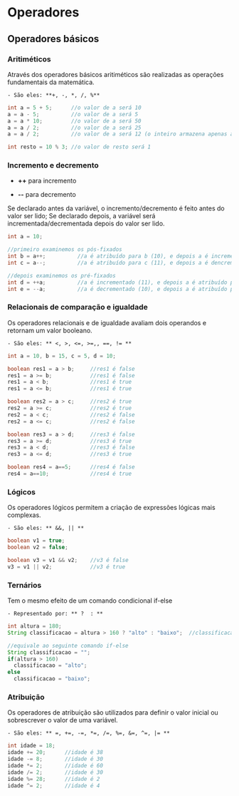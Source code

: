 # Operadores

## Operadores básicos

### Aritiméticos

Através dos operadores básicos aritiméticos são realizadas as operações fundamentais da matemática.

    - São eles: **+, -, *, /, %**

```java
int a = 5 + 5;      //o valor de a será 10
a = a - 5;          //o valor de a será 5
a = a * 10;         //o valor de a será 50
a = a / 2;          //o valor de a será 25
a = a / 2;          //o valor de a será 12 (o inteiro armazena apenas a parte inteira, desprezando a decimal

int resto = 10 % 3; //o valor de resto será 1
```

### Incremento e decremento

  - **++** para incremento
 
  - **--** para decremento

Se declarado antes da variável, o incremento/decremento é feito antes do valor ser lido; Se declarado depois, a variável será incrementada/decrementada depois do valor ser lido.

```java
int a = 10;      

//primeiro examinemos os pós-fixados
int b = a++;          //a é atribuído para b (10), e depois a é incrementado (11)
int c = a--;          //a é atribuído para c (11), e depois a é dencrementado (10)

//depois examinemos os pré-fixados
int d = ++a;          //a é incrementado (11), e depois a é atribuído para d (11)
int e = --a;          //a é decrementado (10), e depois a é atribuído para d (10)
```

### Relacionais de comparação e igualdade

Os operadores relacionais e de igualdade avaliam dois operandos e retornam um valor booleano.

    - São eles: ** <, >, <=, >=,, ==, != **

```java
int a = 10, b = 15, c = 5, d = 10;

boolean res1 = a > b;     //res1 é false
res1 = a >= b;            //res1 é false
res1 = a < b;             //res1 é true
res1 = a <= b;            //res1 é true

boolean res2 = a > c;     //res2 é true
res2 = a >= c;            //res2 é true
res2 = a < c;             //res2 é false
res2 = a <= c;            //res2 é false

boolean res3 = a > d;     //res3 é false 
res3 = a >= d;            //res3 é true
res3 = a < d;             //res3 é false
res3 = a <= d;            //res3 é true

boolean res4 = a==5;      //res4 é false
res4 = a==10;             //res4 é true
```

### Lógicos

Os operadores lógicos permitem a criação de expressões lógicas mais complexas.

    - São eles: ** &&, || **

```java
boolean v1 = true;
boolean v2 = false;

boolean v3 = v1 && v2;    //v3 é false
v3 = v1 || v2;            //v3 é true
```

### Ternários

Tem o mesmo efeito de um comando condicional if-else

    - Representado por: ** ?  : **

```java
int altura = 180;
String classificacao = altura > 160 ? "alto" : "baixo";  //classificacao é "alto"

//equivale ao seguinte comando if-else
String classificacao = "";
if(altura > 160)
  classificacao = "alto";
else
  classificacao = "baixo";
```

### Atribuição

Os operadores de atribuição são utilizados para definir o valor inicial ou sobrescrever o valor de uma variável.

    - São eles: ** =, +=, -=, *=, /=, %=, &=, ^=, |= **

```java
int idade = 18;   
idade += 20;      //idade é 38
idade -= 8;       //idade é 30
idade *= 2;       //idade é 60
idade /= 2;       //idade é 30
idade %= 28;      //idade é 2
idade ^= 2;       //idade é 4
```

